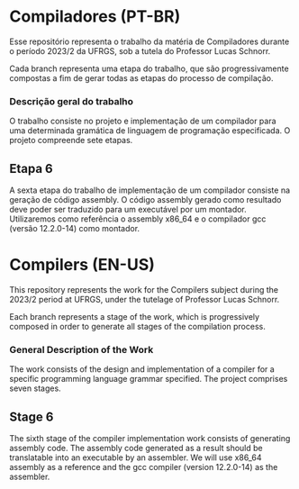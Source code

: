 # Compiladores (PT-BR)

Esse repositório representa o trabalho da matéria de Compiladores durante o período 2023/2 da UFRGS, sob a tutela do Professor Lucas Schnorr.

Cada branch representa uma etapa do trabalho, que são progressivamente compostas a fim de gerar todas as etapas do processo de compilação.

### Descrição geral do trabalho
O trabalho consiste no projeto e implementação de um compilador para uma determinada gramática de linguagem de programação especificada. O projeto compreende sete etapas.

## Etapa 6

A sexta etapa do trabalho de implementação de um compilador consiste na geração de código assembly. O código assembly gerado como resultado deve poder ser traduzido para um executável por um montador. Utilizaremos como referência o assembly x86_64 e o compilador gcc (versão 12.2.0-14) como montador.

# Compilers (EN-US)

This repository represents the work for the Compilers subject during the 2023/2 period at UFRGS, under the tutelage of Professor Lucas Schnorr.

Each branch represents a stage of the work, which is progressively composed in order to generate all stages of the compilation process.

### General Description of the Work

The work consists of the design and implementation of a compiler for a specific programming language grammar specified. The project comprises seven stages.

## Stage 6

The sixth stage of the compiler implementation work consists of generating assembly code. The assembly code generated as a result should be translatable into an executable by an assembler. We will use x86_64 assembly as a reference and the gcc compiler (version 12.2.0-14) as the assembler.
